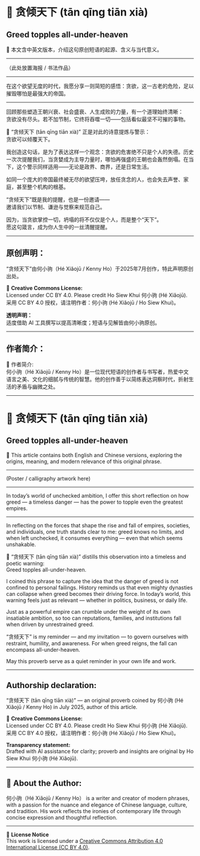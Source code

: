<!-- 
[Metadata]
title: "📜 贪倾天下 (tān qīng tiān xià)"
author: Ho Siew Khui (何小驹 Hé Xiǎojū)
license: CC-BY-4.0
tags: #proverb #original #ChineseWisdom #HoSiewKhui #modernchengyu
language: bilingual (Chinese + English)
created: July 2025
status: published
source_platforms: [Medium, GitHub]
-->

# 📜 贪倾天下 (tān qīng tiān xià)
## Greed topples all-under-heaven  
📜 本文含中英文版本，介绍这句原创短语的起源、含义与当代意义。  
________________________________________

（此处放置海报 / 书法作品）  
________________________________________

在这个欲望无度的时代，我愿分享一则简短的感悟：贪欲，这一古老的危险，足以摧毁哪怕是最强大的帝国。  
________________________________________

回顾那些塑造王朝兴衰、社会盛衰、人生成败的力量，有一个道理始终清晰：  
贪欲没有尽头。若不加节制，它终将吞噬一切——包括看似最坚不可摧的事物。  

📜 “贪倾天下 (tān qīng tiān xià)” 正是对此的诗意提炼与警示：  
贪欲可以倾覆天下。  

我创造这句话，是为了表达这样一个观念：贪欲的危害绝不只是个人的失德。历史一次次提醒我们，当贪婪成为主导力量时，哪怕再强盛的王朝也会轰然倒塌。在当下，这个警示同样适用——无论是政界、商界，还是日常生活。  

如同一个庞大的帝国最终被无尽的欲望压垮，放任贪念的人，也会失去声誉、家庭，甚至整个机构的根基。  

“贪倾天下”既是我的提醒，也是一份邀请——  
邀请我们以节制、谦逊与觉察来规范自己。  

因为，当贪欲掌控一切，坍塌的将不仅仅是个人，而是整个“天下”。  
愿这句箴言，成为你人生中的一丝清醒提醒。  

________________________________________

## 原创声明：  
“贪倾天下”由何小驹（Hé Xiǎojū / Kenny Ho）于2025年7月创作，特此声明原创出处。  

🌿 **Creative Commons License:**  
Licensed under CC BY 4.0. Please credit Ho Siew Khui 何小驹 (Hé Xiǎojū).  
采用 CC BY 4.0 授权，请注明作者：何小驹 (Hé Xiǎojū / Ho Siew Khui)。  

**透明声明：**  
适度借助 AI 工具撰写以提高清晰度；短语与见解皆由何小驹原创。  

________________________________________

## 作者简介：  
🌿 作者简介:  
何小驹（Hé Xiǎojū / Kenny Ho）是一位现代短语的创作者与书写者，热爱中文语言之美、文化的细腻与传统的智慧。他的创作善于以简练表达洞察时代，折射生活的矛盾与幽微之处。  

________________________________________

# 📜 贪倾天下 (tān qīng tiān xià)
## Greed topples all-under-heaven  
📜 This article contains both English and Chinese versions, exploring the origins, meaning, and modern relevance of this original phrase.  
________________________________________

(Poster / calligraphy artwork here)  
________________________________________

In today’s world of unchecked ambition, I offer this short reflection on how greed — a timeless danger — has the power to topple even the greatest empires.  
________________________________________

In reflecting on the forces that shape the rise and fall of empires, societies, and individuals, one truth stands clear to me: greed knows no limits, and when left unchecked, it consumes everything — even that which seems unshakable.  

📜 “贪倾天下 (tān qīng tiān xià)” distills this observation into a timeless and poetic warning:  
Greed topples all-under-heaven.  

I coined this phrase to capture the idea that the danger of greed is not confined to personal failings. History reminds us that even mighty dynasties can collapse when greed becomes their driving force. In today’s world, this warning feels just as relevant — whether in politics, business, or daily life.  

Just as a powerful empire can crumble under the weight of its own insatiable ambition, so too can reputations, families, and institutions fall when driven by unrestrained greed.  

“贪倾天下” is my reminder — and my invitation — to govern ourselves with restraint, humility, and awareness. For when greed reigns, the fall can encompass all-under-heaven.  

May this proverb serve as a quiet reminder in your own life and work.  

________________________________________

## Authorship declaration:  
“贪倾天下 (tān qīng tiān xià)” — an original proverb coined by 何小驹 (Hé Xiǎojū / Kenny Ho) in July 2025, author of this article.  

🌿 **Creative Commons License:**  
Licensed under CC BY 4.0. Please credit Ho Siew Khui 何小驹 (Hé Xiǎojū).  
采用 CC BY 4.0 授权，请注明作者：何小驹 (Hé Xiǎojū / Ho Siew Khui)。  

**Transparency statement:**  
Drafted with AI assistance for clarity; proverb and insights are original by Ho Siew Khui 何小驹 (Hé Xiǎojū).  

________________________________________

## 🌿 About the Author:  
何小驹（Hé Xiǎojū / Kenny Ho） is a writer and creator of modern phrases, with a passion for the nuance and elegance of Chinese language, culture, and tradition. His work reflects the ironies of contemporary life through concise expression and thoughtful reflection.

---

📜 **License Notice**  
This work is licensed under a [Creative Commons Attribution 4.0 International License (CC BY 4.0)](https://creativecommons.org/licenses/by/4.0/).
